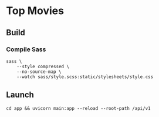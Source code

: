 # Top Movies

## Build

### Compile Sass

	sass \
		--style compressed \
		--no-source-map \
		--watch sass/style.scss:static/stylesheets/style.css

## Launch

	cd app && uvicorn main:app --reload --root-path /api/v1
